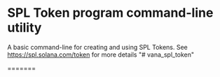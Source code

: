 # SPL Token program command-line utility

A basic command-line for creating and using SPL Tokens.  See https://spl.solana.com/token for more details
"# vana_spl_token" 

=======

